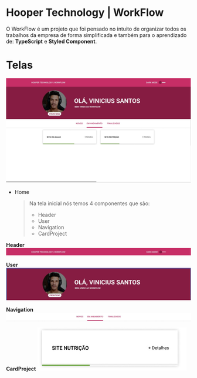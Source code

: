 # Hooper Technology | WorkFlow

O WorkFlow é um projeto que foi pensado no intuito de organizar todos os trabalhos da empresa de forma simplificada e também para o aprendizado de: **TypeScript** e **Styled Component**.

# Telas

![Home](./web/src/assets/home.jpg)

- Home
	> Na tela inicial nós temos 4 componentes que são:
	> - Header
	> - User
	> - Navigation
	> - CardProject
	
**Header**
![Home](./web/src/assets/header.jpg)
  
**User**
![User](./web/src/assets/user.jpg)
  
**Navigation**
![Navigation](./web/src/assets/navigation.jpg)

**CardProject**
![CardProject](./web/src/assets/cardproject.jpg)
